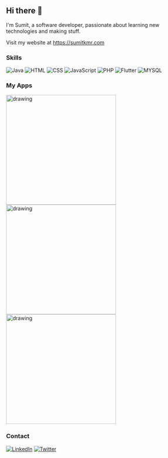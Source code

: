 ## Hi there 👋

I'm Sumit, a software developer, passionate about learning new technologies and making stuff.

Visit my website at https://sumitkmr.com

### Skills
![Java][java badge] ![HTML][html badge] ![CSS][css badge] ![JavaScript][js badge] ![PHP][php] ![Flutter][flut] ![MYSQL][mysql]

### My Apps


[<img src="https://github.com/user-attachments/assets/662029d2-2f13-4f74-9f99-ada0728f4578" alt="drawing" width="300"/>](https://play.google.com/store/apps/details?id=com.sumit.onesignalpush)
[<img src="https://github.com/user-attachments/assets/c2228968-06eb-4215-9ec0-4a578268294d" alt="drawing" width="300"/>](https://play.google.com/store/apps/details?id=com.sumit.store)
[<img src="https://github.com/user-attachments/assets/17879b1e-1e0d-4467-a2c5-a121dfe7d7e4" alt="drawing" width="300"/>](https://play.google.com/store/apps/details?id=com.sumit.markscalculator)


### Contact

[![LinkedIn][linked]][link4]
[![Twitter][twitter]][link3]


[java badge]: https://img.shields.io/badge/java-ED8B00.svg?style=for-the-badge&logo=java&logoColor=white
[html badge]: https://img.shields.io/badge/html-E34F26.svg?style=for-the-badge&logo=html5&logoColor=white
[css badge]: https://img.shields.io/badge/css-1572B6.svg?style=for-the-badge&logo=css3&logoColor=white
[js badge]: https://img.shields.io/badge/javascript-323330.svg?style=for-the-badge&logo=javascript&logoColor=%23F7DF1E
[php]: https://img.shields.io/badge/PHP-777BB4?style=for-the-badge&logo=php&logoColor=white
[flut]: https://img.shields.io/badge/Flutter-02569B?style=for-the-badge&logo=flutter&logoColor=white
[mysql]: https://img.shields.io/badge/MySQL-00000F?style=for-the-badge&logo=mysql&logoColor=white
[linked]: https://img.shields.io/badge/LinkedIn-0077B5?style=for-the-badge&logo=linkedin&logoColor=white
[twitter]: https://img.shields.io/badge/Twitter-1DA1F2?style=for-the-badge&logo=twitter&logoColor=white
[link4]: https://linkedin.com/in/iamwsumit
[link3]: https://x.com/iamwsumit

[vrcc link]: https://play.google.com/store/apps/details?id=appinventor.ai_pavitragolchha.VR
[vrcc card]: https://PlayBadges.pavi2410.me/badge/full?id=appinventor.ai_pavitragolchha.VR&style=for-the-badge
[folo link]: https://play.google.com/store/apps/details?id=me.pavi2410.folo
[folo card]: https://PlayBadges.pavi2410.me/badge/full?id=me.pavi2410.folo&style=for-the-badge
